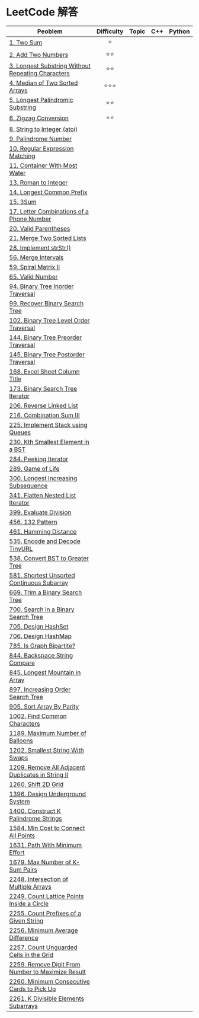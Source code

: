 # LeetCode 解答

| Peoblem | Difficulty | Topic | C++ | Python |
| ------- |:----------:| ----- | --- | ------ |
|[1. Two Sum](https://leetcode.com/problems/two-sum/)                                                                                            |:star:            |  |    |      |
|[2. Add Two Numbers](https://leetcode.com/problems/add-two-numbers/)                                                                            |:star::star:      |  |    |      |
|[3. Longest Substring Without Repeating Characters](https://leetcode.com/problems/longest-substring-without-repeating-characters/)              |:star::star:      |  |    |      |
|[4. Median of Two Sorted Arrays](https://leetcode.com/problems/median-of-two-sorted-arrays/)                                                    |:star::star::star:|  |    |      |
|[5. Longest Palindromic Substring](https://leetcode.com/problems/longest-palindromic-substring/)                                                |:star::star:      |  |    |      |
|[6. Zigzag Conversion](https://leetcode.com/problems/zigzag-conversion/)                                                                        |:star::star:      |  |    |      |
|[8. String to Integer (atoi)](https://leetcode.com/problems/string-to-integer-atoi/)                                                            |                   |  |    |      |
|[9. Palindrome Number](https://leetcode.com/problems/palindrome-number/)                                                                        |           |  |    |      |
|[10. Regular Expression Matching](https://leetcode.com/problems/regular-expression-matching/)                                                   |          |  |    |      |
|[11. Container With Most Water](https://leetcode.com/problems/container-with-most-water/)                                                       |           |  |    |      |
|[13. Roman to Integer](https://leetcode.com/problems/roman-to-integer/)                                                                         |           |  |    |      |
|[14. Longest Common Prefix ](https://leetcode.com/problems/longest-common-prefix/)                                                              |           |  |    |      |
|[15. 3Sum](https://leetcode.com/problems/3sum/)                                                                                                 |             |            |           |        |
|[17. Letter Combinations of a Phone Number](https://leetcode.com/problems/letter-combinations-of-a-phone-number/)                               |             |            |           |        |
|[20. Valid Parentheses](https://leetcode.com/problems/valid-parentheses/)                                                                       |             |            |           |        |
|[21. Merge Two Sorted Lists](https://leetcode.com/problems/merge-two-sorted-lists/)                                                             |             |            |           |        |
|[28. Implement strStr()](https://leetcode.com/problems/implement-strstr/)                                                                       |             |            |           |        |
|[56. Merge Intervals](https://leetcode.com/problems/merge-intervals/)                                                                           |             |            |           |        |
|[59. Spiral Matrix II](https://leetcode.com/problems/spiral-matrix-ii/)                                                                         |             |            |           |        |
|[65. Valid Number](https://leetcode.com/problems/valid-number/)                                                                                 |             |            |           |        |
|[94. Binary Tree Inorder Traversal](https://leetcode.com/problems/binary-tree-inorder-traversal/)                                               |             |            |           |        |
|[99. Recover Binary Search Tree](https://leetcode.com/problems/recover-binary-search-tree/)                                                     |             |            |           |        |
|[102. Binary Tree Level Order Traversal](https://leetcode.com/problems/binary-tree-level-order-traversal/)                                      |             |            |           |        |
|[144. Binary Tree Preorder Traversal](https://leetcode.com/problems/binary-tree-preorder-traversal/)                                            |             |            |           |        |
|[145. Binary Tree Postorder Traversal](https://leetcode.com/problems/binary-tree-postorder-traversal/)                                          |             |            |           |        |
|[168. Excel Sheet Column Title](https://leetcode.com/problems/excel-sheet-column-title/)                                                        |             |            |           |        |
|[173. Binary Search Tree Iterator](https://leetcode.com/problems/binary-search-tree-iterator/)                                                  |             |            |           |        |
|[206. Reverse Linked List](https://leetcode.com/problems/reverse-linked-list)                                                                                        |             |            |           |        |
|[216. Combination Sum III](https://leetcode.com/problems/combination-sum-iii)                                                                                             |             |            |           |        |
|[225. Implement Stack using Queues](https://leetcode.com/problems/implement-stack-using-queues)                                                                                           |             |            |           |        |
|[230. Kth Smallest Element in a BST](https://leetcode.com/problems/kth-smallest-element-in-a-bst)                                                                                               |             |            |           |        |
|[284. Peeking Iterator](https://leetcode.com/problems/peeking-iterator)                                                                                            |             |            |           |        |
|[289. Game of Life](https://leetcode.com/problems/game-of-life)                                                                                       |             |            |           |        |
|[300. Longest Increasing Subsequence](https://leetcode.com/problems/longest-increasing-subsequence)                                                                                                 |             |            |           |        |
|[341. Flatten Nested List Iterator](https://leetcode.com/problems/flatten-nested-list-iterator)                                                                                                 |             |            |           |        |
|[399. Evaluate Division](https://leetcode.com/problems/evaluate-division)                                                                                              |             |            |           |        |
|[456. 132 Pattern](https://leetcode.com/problems/132-pattern)                                                                                              |             |            |           |        |
|[461. Hamming Distance](https://leetcode.com/problems/hamming-distance)                                                                                          |             |            |           |        |
|[535. Encode and Decode TinyURL](https://leetcode.com/problems/encode-and-decode-tinyurl)                                                                                            |             |            |           |        |
|[538. Convert BST to Greater Tree](https://leetcode.com/problems/convert-bst-to-greater-tree)                                                                                         |             |            |           |        |
|[581. Shortest Unsorted Continuous Subarray](https://leetcode.com/problems/shortest-unsorted-continuous-subarray)                                                                                           |             |            |           |        |
|[669. Trim a Binary Search Tree](https://leetcode.com/problems/trim-a-binary-search-tree)                                                                                        |             |            |           |        |
|[700. Search in a Binary Search Tree](https://leetcode.com/problems/search-in-a-binary-search-tree)                                                                                            |             |            |           |        |
|[705. Design HashSet](https://leetcode.com/problems/design-hashset)                                                                                            |             |            |           |        |
|[706. Design HashMap](https://leetcode.com/problems/design-hashmap)                                                                                          |             |            |           |        |
|[785. Is Graph Bipartite?](https://leetcode.com/problems/is-graph-bipartite)                                                                                           |             |            |           |        |
|[844. Backspace String Compare](https://leetcode.com/problems/backspace-string-compare)                                                                                             |             |            |           |        |
|[845. Longest Mountain in Array](https://leetcode.com/problems/longest-mountain-in-array)                                                                                         |             |            |           |        |
|[897. Increasing Order Search Tree](https://leetcode.com/problems/increasing-order-search-tree)                                                                                            |             |            |           |        |
|[905. Sort Array By Parity](https://leetcode.com/problems/sort-array-by-parity)                                                                                          |             |            |           |        |
|[1002. Find Common Characters](https://leetcode.com/problems/find-common-characters)                                                                                              |             |            |           |        |
|[1189. Maximum Number of Balloons](https://leetcode.com/problems/maximum-number-of-balloons)                                                                                               |             |            |           |        |
|[1202. Smallest String With Swaps](https://leetcode.com/problems/smallest-string-with-swaps)                                                                                                |             |            |           |        |
|[1209. Remove All Adjacent Duplicates in String II](https://leetcode.com/problems/remove-all-adjacent-duplicates-in-string-ii)                                                                                             |             |            |           |        |
|[1260. Shift 2D Grid](https://leetcode.com/problems/shift-2d-grid)                                                                                   |             |            |           |        |
|[1396. Design Underground System](https://leetcode.com/problems/design-underground-system)                                                                                    |             |            |           |        |
|[1400. Construct K Palindrome Strings](https://leetcode.com/problems/construct-k-palindrome-strings)                                                                                             |             |            |           |        |
|[1584. Min Cost to Connect All Points](https://leetcode.com/problems/min-cost-to-connect-all-points)                                                                                         |             |            |           |        |
|[1631. Path With Minimum Effort](https://leetcode.com/problems/path-with-minimum-effort)                                                                                           |             |            |           |        |
|[1679. Max Number of K-Sum Pairs](https://leetcode.com/problems/max-number-of-k-sum-pairs)                                                                                               |             |            |           |        |
|[2248. Intersection of Multiple Arrays](https://leetcode.com/problems/intersection-of-multiple-arrays)                                                                                          |             |            |           |        |
|[2249. Count Lattice Points Inside a Circle](https://leetcode.com/problems/count-lattice-points-inside-a-circle)                                                                                        |             |            |           |        |
|[2255. Count Prefixes of a Given String](https://leetcode.com/problems/count-prefixes-of-a-given-string)                                                                                        |             |            |           |        |
|[2256. Minimum Average Difference](https://leetcode.com/problems/minimum-average-difference)                                                                                       |             |            |           |        |
|[2257. Count Unguarded Cells in the Grid](https://leetcode.com/problems/count-unguarded-cells-in-the-grid)                                                                                              |             |            |           |        |
|[2259. Remove Digit From Number to Maximize Result](https://leetcode.com/problems/remove-digit-from-number-to-maximize-result/)                                                                                             |             |            |           |        |
|[2260. Minimum Consecutive Cards to Pick Up](https://leetcode.com/problems/minimum-consecutive-cards-to-pick-up)                                                                                               |             |            |           |        |
|[2261. K Divisible Elements Subarrays](https://leetcode.com/problems/k-divisible-elements-subarrays)